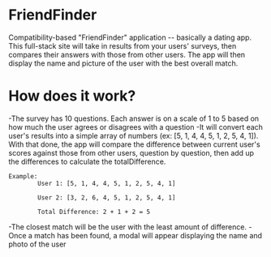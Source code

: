 # FriendFinder

Compatibility-based "FriendFinder" application -- basically a dating app. This full-stack site will take in results from your users' surveys, then compares their answers with those from other users. The app will then display the name and picture of the user with the best overall match.

# How does it work?

-The survey has 10 questions. Each answer is on a scale of 1 to 5 based on how much the user agrees or disagrees with a question
-It will convert each user's results into a simple array of numbers (ex: [5, 1, 4, 4, 5, 1, 2, 5, 4, 1]).
With that done, the app will compare the difference between current user's scores against those from other users, question by question, then add up the differences to calculate the totalDifference.

    Example:    
            User 1: [5, 1, 4, 4, 5, 1, 2, 5, 4, 1]

            User 2: [3, 2, 6, 4, 5, 1, 2, 5, 4, 1]

            Total Difference: 2 + 1 + 2 = 5

-The closest match will be the user with the least amount of difference.
-Once a match has been found, a modal will appear displaying the name and photo of the user